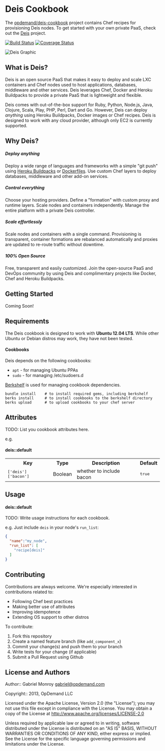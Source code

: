 # Deis Cookbook
The [opdemand/deis-cookbook](https://github.com/opdemand/deis-chef) project
contains Chef recipes for provisioning Deis nodes.
To get started with your own private PaaS, check out the
[Deis](https://github.com/opdemand/deis) project.

[![Build Status](https://travis-ci.org/opdemand/deis.png)](https://travis-ci.org/opdemand/deis)
[![Coverage Status](https://coveralls.io/repos/opdemand/deis/badge.png?branch=master)](https://coveralls.io/r/opdemand/deis?branch=master)

![Deis Graphic](https://s3-us-west-2.amazonaws.com/deis-images/deis-graphic.png)

## What is Deis?
Deis is an open source PaaS that makes it easy to deploy and scale LXC containers and Chef nodes used to host applications, databases, middleware and other services. Deis leverages Chef, Docker and Heroku Buildpacks to provide a private PaaS that is lightweight and flexible.Deis comes with out-of-the-box support for Ruby, Python, Node.js, Java, Clojure, Scala, Play, PHP, Perl, Dart and Go.  However, Deis can deploy *anything* using Heroku Buildpacks, Docker images or Chef recipes.  Deis is designed to work with any cloud provider, although only EC2 is currently supported.## Why Deis?##### Deploy anything

Deploy a wide range of languages and frameworks with a simple "git push" using [Heroku Buildpacks](https://devcenter.heroku.com/articles/buildpacks) or [Dockerfiles](http://docs.docker.io/en/latest/use/builder/).  Use custom Chef layers to deploy databases, middleware and other add-on services.
##### Control everything
Choose your hosting providers.  Define a "formation" with custom proxy and runtime layers.  Scale nodes and containers independently.  Manage the entire platform with a private Deis controller.
##### Scale effortlessly
Scale nodes and containers with a single command.  Provisioning is transparent, container formations are rebalanced automatically and proxies are updated to re-route traffic without downtime.
##### 100% Open Source
Free, transparent and easily customized.  Join the open-source PaaS and DevOps community by using Deis and complimentary projects like Docker, Chef and Heroku Buildpacks.## Getting Started
Coming Soon!

## Requirements

The Deis cookbook is designed to work with **Ubuntu 12.04 LTS**.  While other Ubuntu or Debian distros may work, they have not been tested.

#### Cookbooks

Deis depends on the following cookbooks:

- `apt` - for managing Ubuntu PPAs
- `sudo` - for managing /etc/sudoers.d

[Berkshelf](http://berkshelf.com) is used for managing cookbook dependencies.

    bundle install    # to install required gems, including berkshelf
    berks install     # to install cookbooks to the berkshelf directory
    berks upload      # to upload cookbooks to your chef server


Attributes
----------
TODO: List you cookbook attributes here.

e.g.
#### deis::default
<table>
  <tr>
    <th>Key</th>
    <th>Type</th>
    <th>Description</th>
    <th>Default</th>
  </tr>
  <tr>
    <td><tt>['deis']['bacon']</tt></td>
    <td>Boolean</td>
    <td>whether to include bacon</td>
    <td><tt>true</tt></td>
  </tr>
</table>

Usage
-----
#### deis::default
TODO: Write usage instructions for each cookbook.

e.g.
Just include `deis` in your node's `run_list`:

```json
{
  "name":"my_node",
  "run_list": [
    "recipe[deis]"
  ]
}
```

Contributing
------------
Contributions are always welcome.  We're especially interested in contributions related to:

 * Following Chef best practices
 * Making better use of attributes
 * Improving idempotence
 * Extending OS support to other distros

To contribute:

1. Fork this repository
2. Create a named feature branch (like `add_component_x`)
3. Commit your change(s) and push them to your branch
4. Write tests for your change (if applicable)
5. Submit a Pull Request using Github

License and Authors
-------------------
Author:: Gabriel Monroy <gabriel@opdemand.com>

Copyright:: 2013, OpDemand LLC

Licensed under the Apache License, Version 2.0 (the "License"); you may not use this file except in compliance with the License. You may obtain a copy of the License at <http://www.apache.org/licenses/LICENSE-2.0>

Unless required by applicable law or agreed to in writing, software distributed under the License is distributed on an "AS IS" BASIS, WITHOUT WARRANTIES OR CONDITIONS OF ANY KIND, either express or implied. See the License for the specific language governing permissions and limitations under the License.
